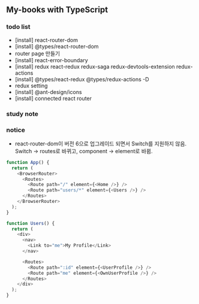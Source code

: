 ## My-books with TypeScript

### todo list

- [install] react-router-dom
- [install] @types/react-router-dom
- router page 만들기
- [install] react-error-boundary
- [install] redux react-redux redux-saga redux-devtools-extension redux-actions
- [install] @types/react-redux @types/redux-actions -D
- redux setting
- [install] @ant-design/icons
- [install] connected react router

### study note

### notice

- react-router-dom이 버전 6으로 업그레이드 되면서 Switch를 지원하지 않음.
  Switch -> routes로 바뀌고, component -> element로 바뀜.

```ts
function App() {
  return (
    <BrowserRouter>
      <Routes>
        <Route path="/" element={<Home />} />
        <Route path="users/*" element={<Users />} />
      </Routes>
    </BrowserRouter>
  );
}

function Users() {
  return (
    <div>
      <nav>
        <Link to="me">My Profile</Link>
      </nav>

      <Routes>
        <Route path=":id" element={<UserProfile />} />
        <Route path="me" element={<OwnUserProfile />} />
      </Routes>
    </div>
  );
}
```
